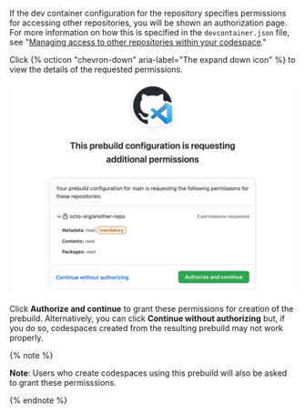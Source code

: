    If the dev container configuration for the repository specifies permissions for accessing other repositories, you will be shown an authorization page. For more information on how this is specified in the `devcontainer.json` file, see "[Managing access to other repositories within your codespace](/codespaces/managing-your-codespaces/managing-repository-access-for-your-codespaces)."   

   Click {% octicon "chevron-down" aria-label="The expand down icon" %} to view the details of the requested permissions.

   ![Screenshot of the authorization page for prebuilds](/assets/images/help/codespaces/prebuild-authorization-page.png)

   Click **Authorize and continue** to grant these permissions for creation of the prebuild. Alternatively, you can click **Continue without authorizing** but, if you do so, codespaces created from the resulting prebuild may not work properly.

   {% note %}

   **Note**: Users who create codespaces using this prebuild will also be asked to grant these permisssions.

   {% endnote %}